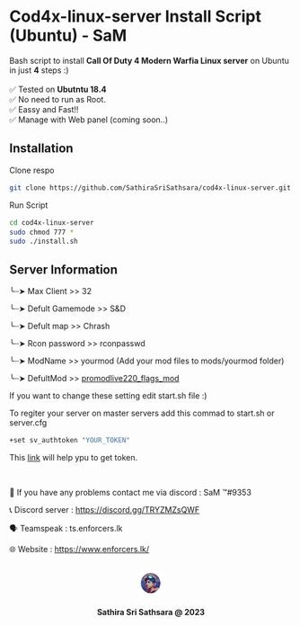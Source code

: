 # Cod4x-linux-server Install Script (Ubuntu) - SaM

Bash script to install <b>Call Of Duty 4 Modern Warfia Linux server</b> on Ubuntu in just <b>4</b> steps :) <br><br>
	✅ Tested on <b>Ubutntu 18.4</b><br>
	✅ No need to run as Root.<br>
	✅ Eassy and Fast!!<br>
	✅ Manage with Web panel (coming soon..)

## Installation

Clone respo

```bash
git clone https://github.com/SathiraSriSathsara/cod4x-linux-server.git
```

Run Script

```bash
cd cod4x-linux-server
sudo chmod 777 *
sudo ./install.sh
```

## Server Information 

╰┈➤ Max Client >> 32

╰┈➤ Defult Gamemode >> S&D

╰┈➤ Defult map >> Chrash

╰┈➤ Rcon password >> rconpasswd

╰┈➤ ModName >> yourmod (Add your mod files to mods/yourmod folder)

╰┈➤ DefultMod >> <a href="https://github.com/CGCNight/promodlive220_flags_mod" target="_blank">promodlive220_flags_mod</a>


If you want to change these setting edit start.sh file :)


To regiter your server on master servers add this commad to start.sh or server.cfg

```bash
+set sv_authtoken "YOUR_TOKEN"
```

This <a href="https://old.cod4x.ovh/index.php?/forums/topic/2814-new-requirement-for-cod4-x-servers-to-get-listed-on-masterserver/page/7/&tab=comments#comment-20206">link</a> will help ypu to get token.

<br>

💬 If you have any problems contact me via discord : SaM ™#9353

📞 Discord server : https://discord.gg/TRYZMZsQWF

🗣️ Teamspeak : ts.enforcers.lk

🌐 Website : https://www.enforcers.lk/

<br>

<div align="center">
	<img src="https://github.com/SathiraSriSathsara/SathiraSriSathsara/blob/main/icon.png" width="40">
	<h4>Sathira Sri Sathsara @ 2023</h4>
</div>	




